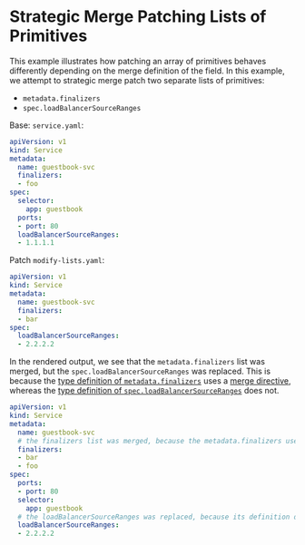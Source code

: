 # Strategic Merge Patching Lists of Primitives

This example illustrates how patching an array of primitives behaves differently depending on
the merge definition of the field. In this example, we attempt to strategic merge patch two separate
lists of primitives:
* `metadata.finalizers`
* `spec.loadBalancerSourceRanges`


Base: `service.yaml`:
```yaml
apiVersion: v1
kind: Service
metadata:
  name: guestbook-svc
  finalizers:
  - foo
spec:
  selector:
    app: guestbook
  ports:
  - port: 80
  loadBalancerSourceRanges:
  - 1.1.1.1
```

Patch `modify-lists.yaml`:

```yaml
apiVersion: v1
kind: Service
metadata:
  name: guestbook-svc
  finalizers:
  - bar
spec:
  loadBalancerSourceRanges:
  - 2.2.2.2
```

In the rendered output, we see that the `metadata.finalizers` list was merged, but the 
`spec.loadBalancerSourceRanges` was replaced. This is because the
[type definition of `metadata.finalizers`](https://github.com/kubernetes/apimachinery/blob/a32c0f5f25641f7248fc102f1cb3f17c2cd0b787/pkg/apis/meta/v1/types.go#L263-L264)
uses a
[merge directive](https://github.com/kubernetes/community/blob/master/contributors/devel/sig-api-machinery/strategic-merge-patch.md#merge-directive),
whereas the
[type definition of `spec.loadBalancerSourceRanges`](https://github.com/kubernetes/api/blob/d155b85a4fda56ad0dc1ce03269c6276a4805960/core/v1/types.go#L3913)
does not.

```yaml
apiVersion: v1
kind: Service
metadata:
  name: guestbook-svc
  # the finalizers list was merged, because the metadata.finalizers uses the SMP `merge` directive
  finalizers:
  - bar
  - foo
spec:
  ports:
  - port: 80
  selector:
    app: guestbook
  # the loadBalancerSourceRanges was replaced, because its definition does not define a merge directive
  loadBalancerSourceRanges:
  - 2.2.2.2
```